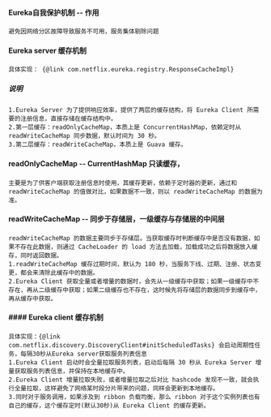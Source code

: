 #### Eureka自我保护机制 -- 作用

    避免因网络分区故障导致服务不可用，服务集体剔除问题

#### Eureka server 缓存机制

    具体实现： {@link com.netflix.eureka.registry.ResponseCacheImpl}

##### 说明

    1.Eureka Server 为了提供响应效率，提供了两层的缓存结构，将 Eureka Client 所需要的注册信息，直接存储在缓存结构中。
    2.第一层缓存：readOnlyCacheMap，本质上是 ConcurrentHashMap，依赖定时从 readWriteCacheMap 同步数据，默认时间为 30 秒。
    3.第二层缓存：readWriteCacheMap，本质上是 Guava 缓存。

#### readOnlyCacheMap -- CurrentHashMap 只读缓存，

    主要是为了供客户端获取注册信息时使用，其缓存更新，依赖于定时器的更新，通过和 readWriteCacheMap 的值做对比，如果数据不一致，则以 readWriteCacheMap 的数据为准。

#### readWriteCacheMap -- 同步于存储层，一级缓存与存储层的中间层

    readWriteCacheMap 的数据主要同步于存储层。当获取缓存时判断缓存中是否没有数据，如果不存在此数据，则通过 CacheLoader 的 load 方法去加载，加载成功之后将数据放入缓存，同时返回数据。
    1.readWriteCacheMap 缓存过期时间，默认为 180 秒，当服务下线、过期、注册、状态变更，都会来清除此缓存中的数据。
    2.Eureka Client 获取全量或者增量的数据时，会先从一级缓存中获取；如果一级缓存中不存在，再从二级缓存中获取；如果二级缓存也不存在，这时候先将存储层的数据同步到缓存中，再从缓存中获取。

#### #### Eureka client 缓存机制

    具体实现：{@link com.netflix.discovery.DiscoveryClient#initScheduledTasks} 会启动周期性任务，每隔30秒从Eureka server获取服务列表信息
    1.Eureka Client 启动时会全量拉取服务列表，启动后每隔 30 秒从 Eureka Server 增量获取服务列表信息，并保持在本地缓存中。
    2.Eureka Client 增量拉取失败，或者增量拉取之后对比 hashcode 发现不一致，就会执行全量拉取，这样避免了网络某时段分片带来的问题，同样会更新到本地缓存。
    3.同时对于服务调用，如果涉及到 ribbon 负载均衡，那么 ribbon 对于这个实例列表也有自己的缓存，这个缓存定时(默认30秒)从 Eureka Client 的缓存更新。